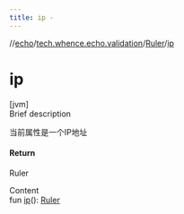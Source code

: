 ```yaml
---
title: ip -
---
```

//[echo](../../index.md)/[tech.whence.echo.validation](../index.md)/[Ruler](index.md)/[ip](ip.md)



# ip  
[jvm]  
Brief description  


当前属性是一个IP地址



#### Return  


Ruler

  
Content  
fun [ip](ip.md)(): [Ruler](index.md)  



